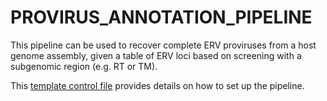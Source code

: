 # PROVIRUS_ANNOTATION_PIPELINE

This pipeline can be used to recover complete ERV proviruses from a host genome assembly, given a table of ERV loci based on screening with a subgenomic region (e.g. RT or TM).

This [template control file](https://github.com/zhuhenan/PROVIRUS_ANNOTATION_PIEPLINE/blob/master/Equus_caballus.ctl) provides details on how to set up the pipeline.
